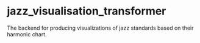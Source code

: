 # jazz_visualisation_transformer
The backend for producing visualizations of jazz standards based on their harmonic chart.
